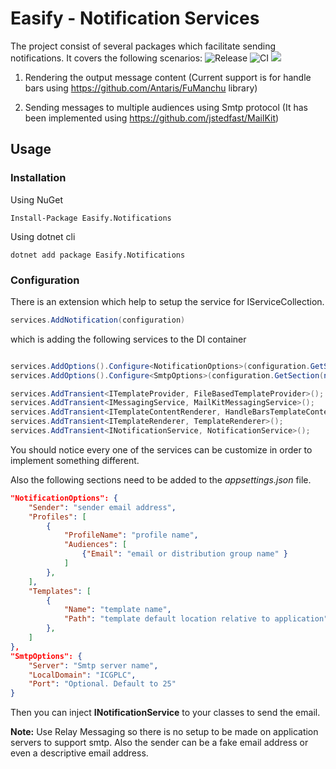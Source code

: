 # Easify - Notification Services

The project consist of several packages which facilitate sending notifications. It covers the following scenarios:
![Release](https://github.com/icgam/Easify.Notifications/workflows/Release%20build%20on%20master/main/badge.svg) ![CI](https://github.com/icgam/Easify.Notifications/workflows/CI%20on%20Branches%20and%20PRs/badge.svg)  ![](https://img.shields.io/nuget/v/Easify.Notifications.svg?style=flat-square)

1. Rendering the output message content (Current support is for handle bars using https://github.com/Antaris/FuManchu library)

2. Sending messages to multiple audiences using Smtp protocol (It has been implemented using https://github.com/jstedfast/MailKit)

## Usage

### Installation

Using NuGet

```
Install-Package Easify.Notifications
```

Using dotnet cli

```
dotnet add package Easify.Notifications
```

### Configuration

There is an extension which help to setup the service for IServiceCollection.

```csharp
services.AddNotification(configuration)
```

which is adding the following services to the DI container

```csharp

services.AddOptions().Configure<NotificationOptions>(configuration.GetSection(nameof(NotificationOptions)));
services.AddOptions().Configure<SmtpOptions>(configuration.GetSection(nameof(SmtpOptions)));

services.AddTransient<ITemplateProvider, FileBasedTemplateProvider>();
services.AddTransient<IMessagingService, MailKitMessagingService>();
services.AddTransient<ITemplateContentRenderer, HandleBarsTemplateContentRenderer>();
services.AddTransient<ITemplateRenderer, TemplateRenderer>();
services.AddTransient<INotificationService, NotificationService>();

```

You should notice every one of the services can be customize in order to implement something different.

Also the following sections need to be added to the _appsettings.json_ file.

```json
"NotificationOptions": {
    "Sender": "sender email address",
    "Profiles": [
        {
            "ProfileName": "profile name",
            "Audiences": [
                {"Email": "email or distribution group name" }
            ]
        },
    ],
    "Templates": [
        {
            "Name": "template name",
            "Path": "template default location relative to application"
        },
    ]
},
"SmtpOptions": {
    "Server": "Smtp server name",
    "LocalDomain": "ICGPLC",
    "Port": "Optional. Default to 25"
}

```

Then you can inject **INotificationService** to your classes to send the email.

**Note:** Use Relay Messaging so there is no setup to be made on application servers to support smtp. Also the sender can be a fake email address or even a descriptive email address.
